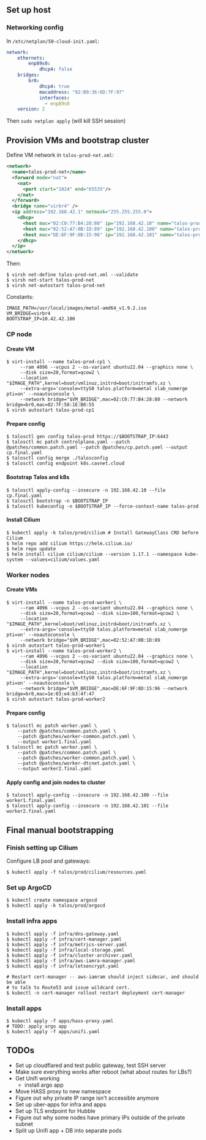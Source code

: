 ## Set up host

### Networking config

In `/etc/netplan/50-cloud-init.yaml`:

```yaml
network:
    ethernets:
        enp89s0:
            dhcp4: false
    bridges:
        br0:
            dhcp4: true
            macaddress: "92:B9:36:6D:7F:97"
            interfaces:
              - enp89s0
    version: 2
```

Then `sudo netplan apply` (will kill SSH session)

## Provision VMs and bootstrap cluster

Define VM network in `talos-prod-net.xml`:

```xml
<network>
  <name>talos-prod-net</name>
  <forward mode="nat">
    <nat>
      <port start="1024" end="65535"/>
    </nat>
  </forward>
  <bridge name="virbr4" />
  <ip address="192.168.42.1" netmask="255.255.255.0">
    <dhcp>
      <host mac="02:C0:77:B4:28:80" ip="192.168.42.10" name="talos-prod-cp1" />
      <host mac="02:52:A7:0B:1D:89" ip="192.168.42.100" name="talos-prod-worker1" />
      <host mac="DE:6F:9F:0D:15:96" ip="192.168.42.101" name="talos-prod-worker2" />
    </dhcp>
  </ip>
</network>
```

Then:

```shell
$ virsh net-define talos-prod-net.xml --validate
$ virsh net-start talos-prod-net
$ virsh net-autostart talos-prod-net
```

Constants:

```shell
IMAGE_PATH=/usr/local/images/metal-amd64_v1.9.2.iso
VM_BRIDGE=virbr4
BOOTSTRAP_IP=10.42.42.100
```

### CP node

#### Create VM

```shell
$ virt-install --name talos-prod-cp1 \
     --ram 4096 --vcpus 2 --os-variant ubuntu22.04 --graphics none \
     --disk size=20,format=qcow2 \
     --location "$IMAGE_PATH",kernel=boot/vmlinuz,initrd=boot/initramfs.xz \
     --extra-args='console=ttyS0 talos.platform=metal slab_nomerge pti=on' --noautoconsole \
     --network bridge="$VM_BRIDGE",mac=02:C0:77:B4:28:80 --network bridge=br0,mac=02:7F:50:1E:B0:55
$ virsh autostart talos-prod-cp1
```

#### Prepare config

```shell
$ talosctl gen config talos-prod https://$BOOTSTRAP_IP:6443
$ talosctl mc patch controlplane.yaml --patch @patches/common.patch.yaml --patch @patches/cp.patch.yaml --output cp.final.yaml
$ talosctl config merge ./talosconfig
$ talosctl config endpoint k8s.cavnet.cloud
```

#### Bootstrap Talos and k8s

```shell
$ talosctl apply-config --insecure -n 192.168.42.10 --file cp.final.yaml
$ talosctl bootstrap -n $BOOTSTRAP_IP
$ talosctl kubeconfig -n $BOOTSTRAP_IP --force-context-name talos-prod
```

#### Install Cilium

```shell
$ kubectl apply -k talos/prod/cilium # Install GatewayClass CRD before Cilium
$ helm repo add cilium https://helm.cilium.io/
$ helm repo update
$ helm install cilium cilium/cilium --version 1.17.1 --namespace kube-system --values=cilium/values.yaml
```

### Worker nodes

#### Create VMs

```shell
$ virt-install --name talos-prod-worker1 \
     --ram 4096 --vcpus 2 --os-variant ubuntu22.04 --graphics none \
     --disk size=20,format=qcow2 --disk size=100,format=qcow2 \
     --location "$IMAGE_PATH",kernel=boot/vmlinuz,initrd=boot/initramfs.xz \
     --extra-args='console=ttyS0 talos.platform=metal slab_nomerge pti=on' --noautoconsole \
     --network bridge="$VM_BRIDGE",mac=02:52:A7:0B:1D:89
$ virsh autostart talos-prod-worker1
$ virt-install --name talos-prod-worker2 \
     --ram 4096 --vcpus 2 --os-variant ubuntu22.04 --graphics none \
     --disk size=20,format=qcow2 --disk size=100,format=qcow2 \
     --location "$IMAGE_PATH",kernel=boot/vmlinuz,initrd=boot/initramfs.xz \
     --extra-args='console=ttyS0 talos.platform=metal slab_nomerge pti=on' --noautoconsole \
     --network bridge="$VM_BRIDGE",mac=DE:6F:9F:0D:15:96 --network bridge=br0,mac=1e:03:e4:b3:4f:47
$ virsh autostart talos-prod-worker2
```

#### Prepare config

```shell
$ talosctl mc patch worker.yaml \
    --patch @patches/common.patch.yaml \
    --patch @patches/worker-common.patch.yaml \
    --output worker1.final.yaml
$ talosctl mc patch worker.yaml \
    --patch @patches/common.patch.yaml \
    --patch @patches/worker-common.patch.yaml \
    --patch @patches/worker-dtcnet.patch.yaml \
    --output worker2.final.yaml
```

#### Apply config and join nodes to cluster

```shell
$ talosctl apply-config --insecure -n 192.168.42.100 --file worker1.final.yaml
$ talosctl apply-config --insecure -n 192.168.42.101 --file worker2.final.yaml
```

## Final manual bootstrapping

### Finish setting up Cilium

Configure LB pool and gateways:

```shell
$ kubectl apply -f talos/prod/cilium/resources.yaml
```

### Set up ArgoCD

```shell
$ kubectl create namespace argocd
$ kubectl apply -k talos/prod/argocd
```

### Install infra apps

```shell
$ kubectl apply -f infra/dns-gateway.yaml
$ kubectl apply -f infra/cert-manager.yaml
$ kubectl apply -f infra/metrics-server.yaml
$ kubectl apply -f infra/local-storage.yaml
$ kubectl apply -f infra/cluster-archiver.yaml
$ kubectl apply -f infra/aws-iamra-manager.yaml
$ kubectl apply -f infra/letsencrypt.yaml

# Restart cert-manager -- aws-iamram should inject sidecar, and should be able
# to talk to Route53 and issue wildcard cert.
$ kubectl -n cert-manager rollout restart deployment cert-manager
```

### Install apps

```shell
$ kubectl apply -f apps/hass-proxy.yaml
# TODO: apply argo app
$ kubectl apply -f apps/unifi.yaml
```

## TODOs

* Set up cloudflared and test public gateway, test SSH server
* Make sure everything works after reboot (what about routes for LBs?)
* Get Unifi working
  * install argo app
* Move HASS proxy to new namespace
* Figure out why private IP range isn't accessible anymore
* Set up uber-apps for infra and apps
* Set up TLS endpoint for Hubble
* Figure out why some nodes have primary IPs outside of the private subnet
* Split up Unifi app + DB into separate pods
